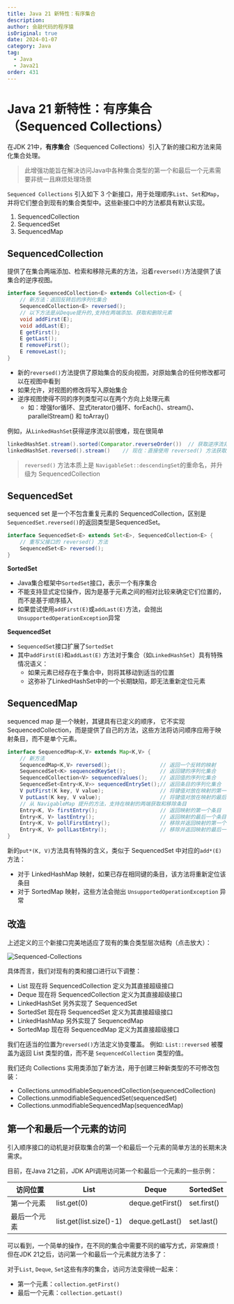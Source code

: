 ```yaml
---
title: Java 21 新特性：有序集合
description:
author: 会敲代码的程序猿
isOriginal: true
date: 2024-01-07
category: Java
tag:
  - Java
  - Java21
order: 431
---
```


# Java 21 新特性：有序集合（Sequenced Collections）

在JDK 21中，**有序集合**（Sequenced Collections）引入了新的接口和方法来简化集合处理。

> 此增强功能旨在解决访问Java中各种集合类型的第一个和最后一个元素需要非统一且麻烦处理场景

`Sequenced Collections` 引入如下 3 个新接口，用于处理顺序`List`、`Set`和`Map`，
并将它们整合到现有的集合类型中。这些新接口中的方法都具有默认实现。

1. SequencedCollection
2. SequencedSet
3. SequencedMap

## SequencedCollection

提供了在集合两端添加、检索和移除元素的方法，沿着`reversed()`方法提供了该集合的逆序视图。

```java
interface SequencedCollection<E> extends Collection<E> {
    // 新方法：返回反转后的序列化集合
    SequencedCollection<E> reversed();
    // 以下方法是从Deque提升的,支持在两端添加、获取和删除元素
    void addFirst(E);
    void addLast(E);
    E getFirst();
    E getLast();
    E removeFirst();
    E removeLast();
}
```

* 新的`reversed()`方法提供了原始集合的反向视图，对原始集合的任何修改都可以在视图中看到
* 如果允许，对视图的修改将写入原始集合
* 逆序视图使得不同的序列类型可以在两个方向上处理元素
    * 如：增强for循环、显式iterator()循环、forEach()、stream()、parallelStream() 和 toArray()

例如，从`LinkedHashSet`获得逆序流以前很难，现在很简单

```java
linkedHashSet.stream().sorted(Comparator.reverseOrder())  // 获取逆序流非常困难
linkedHashSet.reversed().stream()    // 现在：直接使用 reversed() 方法获取逆序流
```

> `reversed()` 方法本质上是 `NavigableSet::descendingSet`的重命名，并升级为 SequencedCollection

## SequencedSet

sequenced set 是一个不包含重复元素的 SequencedCollection，区别是`SequencedSet.reversed()`的返回类型是SequencedSet。

```java
interface SequencedSet<E> extends Set<E>, SequencedCollection<E> {
    // 重写父接口的 reversed() 方法
    SequencedSet<E> reversed();
}
```

**SortedSet**

* Java集合框架中`SortedSet`接口，表示一个有序集合
* 不能支持显式定位操作，因为是基于元素之间的相对比较来确定它们位置的，而不是基于顺序插入
* 如果尝试使用`addFirst(E)`或`addLast(E)`方法，会抛出`UnsupportedOperationException`异常

**SequencedSet**

* `SequencedSet`接口扩展了`SortedSet`
* 其中`addFirst(E)`和`addLast(E)` 方法对于集合（如`LinkedHashSet`）具有特殊情况语义：
    * 如果元素已经存在于集合中，则将其移动到适当的位置
    * 这弥补了LinkedHashSet中的一个长期缺陷，即无法重新定位元素

## SequencedMap

sequenced map 是一个映射，其键具有已定义的顺序，
它不实现SequencedCollection，而是提供了自己的方法，这些方法将访问顺序应用于映射条目，而不是单个元素。

```java
interface SequencedMap<K,V> extends Map<K,V> {
    // 新方法
    SequencedMap<K,V> reversed();                // 返回一个反转的映射
    SequencedSet<K> sequencedKeySet();           // 返回键的序列化集合
    SequencedCollection<V> sequencedValues();    // 返回值的序列化集合
    SequencedSet<Entry<K,V>> sequencedEntrySet();// 返回条目的序列化集合
    V putFirst(K key, V value);                  // 将键值对放在映射的第一个位置
    V putLast(K key, V value);                   // 将键值对放在映射的最后一个位置
    // 从 NavigableMap 提升的方法，支持在映射的两端获取和移除条目
    Entry<K, V> firstEntry();                    // 返回映射的第一个条目
    Entry<K, V> lastEntry();                     // 返回映射的最后一个条目
    Entry<K, V> pollFirstEntry();                // 移除并返回映射的第一个条目
    Entry<K, V> pollLastEntry();                 // 移除并返回映射的最后一个条目
}
```

新的`put*(K, V)`方法具有特殊的含义，类似于 SequencedSet 中对应的`add*(E)`方法：

* 对于 LinkedHashMap 映射，如果已存在相同键的条目，该方法将重新定位该条目
* 对于 SortedMap 映射，这些方法会抛出 `UnsupportedOperationException` 异常

## 改造

上述定义的三个新接口完美地适应了现有的集合类型层次结构（点击放大）：

![Sequenced-Collections](https://cr.openjdk.org/~smarks/collections/SequencedCollectionDiagram20220216.png)

具体而言，我们对现有的类和接口进行以下调整：

* List 现在将 SequencedCollection 定义为其直接超级接口
* Deque 现在将 SequencedCollection 定义为其直接超级接口
* LinkedHashSet 另外实现了 SequencedSet
* SortedSet 现在将 SequencedSet 定义为其直接超级接口
* LinkedHashMap 另外实现了 SequencedMap
* SortedMap 现在将 SequencedMap 定义为其直接超级接口

我们在适当的位置为`reversed()`方法定义协变覆盖。
例如: `List::reversed` 被覆盖为返回 List 类型的值，而不是 `SequencedCollection` 类型的值。

我们还向 Collections 实用类添加了新方法，用于创建三种新类型的不可修改包装：

* Collections.unmodifiableSequencedCollection(sequencedCollection)
* Collections.unmodifiableSequencedSet(sequencedSet)
* Collections.unmodifiableSequencedMap(sequencedMap)

## 第一个和最后一个元素的访问

引入顺序接口的动机是对获取集合的第一个和最后一个元素的简单方法的长期未决需求。

目前，在Java 21之前，JDK API调用访问第一个和最后一个元素的一些示例：

| 访问位置   | List                    | Deque            | SortedSet   |
|--------|-------------------------|------------------|-------------|
| 第一个元素  | list.get(0)             | deque.getFirst() | set.first() |
| 最后一个元素 | list.get(list.size()-1) | deque.getLast()  | set.last()  |

可以看到，一个简单的操作，在不同的集合中需要不同的编写方式，非常麻烦！
但在JDK 21之后，访问第一个和最后一个元素就方法多了：

对于`List`, `Deque`, `Set`这些有序的集合，访问方法变得统一起来：

* 第一个元素：`collection.getFirst()`
* 最后一个元素：`collection.getLast()`

